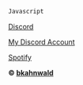 ```js
Javascript
```

<!DOCTYPE html>
<html>
<body>

[Discord](https://discord.gg/9K6zB6fUfN)
  
  
[My Discord Account](https://discord.com/users/357881702066028554) 
  
  
[Spotify](https://sptfy.com/bkahnwald)
  </body>
</html>




**© [bkahnwald](https://github.com/bkahnwald)**

